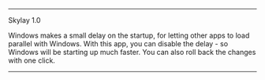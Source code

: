 *****
Skylay 1.0

Windows makes a small delay on the startup,
for letting other apps to load parallel with Windows.
With this app, you can disable the delay - so Windows
will be starting up much faster. You can also roll back
the changes with one click.

*****
